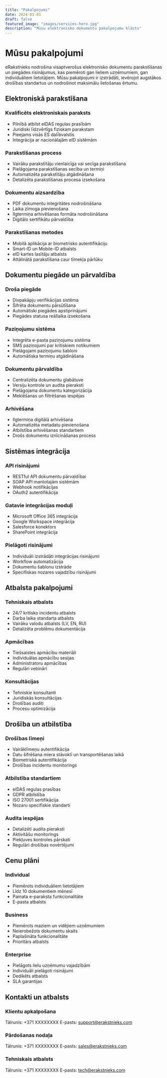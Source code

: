 ```yaml
---
title: "Pakalpojumi"
date: 2024-01-01
draft: false
featured_image: "images/services-hero.jpg"
description: "Mūsu elektronisko dokumentu pakalpojumu klāsts"
---
```


# Mūsu pakalpojumi

eRakstnieks nodrošina visaptverošus elektronisko dokumentu parakstīšanas un piegādes risinājumus, kas piemēroti gan lieliem uzņēmumiem, gan individuāliem lietotājiem. Mūsu pakalpojumi ir izstrādāti, ievērojot augstākos drošības standartus un nodrošinot maksimālu lietošanas ērtumu.

## Elektroniskā parakstīšana

### Kvalificēts elektroniskais paraksts
* Pilnībā atbilst eIDAS regulas prasībām
* Juridiski līdzvērtīgs fiziskam parakstam
* Pieejams visās ES dalībvalstīs
* Integrācija ar nacionālajām eID sistēmām

### Parakstīšanas process
* Vairāku parakstītāju vienlaicīga vai secīga parakstīšana
* Pielāgojama parakstīšanas secība un termiņi
* Automatizēta parakstītāju atgādināšana
* Detalizēta parakstīšanas procesa izsekošana

### Dokumentu aizsardzība
* PDF dokumentu integritātes nodrošināšana
* Laika zīmoga pievienošana
* Ilgtermiņa arhivēšanas formāta nodrošināšana
* Digitālo sertifikātu pārvaldība

### Parakstīšanas metodes
* Mobilā aplikācija ar biometrisko autentifikāciju
* Smart-ID un Mobile-ID atbalsts
* eID kartes lasītāju atbalsts
* Attālinātā parakstīšana caur tīmekļa pārlūku

## Dokumentu piegāde un pārvaldība

### Droša piegāde
* Divpakāpju verifikācijas sistēma
* Šifrēta dokumentu pārsūtīšana
* Automātiski piegādes apstiprinājumi
* Piegādes statusa reāllaika izsekošana

### Paziņojumu sistēma
* Integrēta e-pasta paziņojumu sistēma
* SMS paziņojumi par kritiskiem notikumiem
* Pielāgojami paziņojumu šabloni
* Automātiska termiņu atgādināšana

### Dokumentu pārvaldība
* Centralizēta dokumentu glabātuve
* Versiju kontrole un audita pieraksti
* Pielāgojama dokumentu kategorizācija
* Meklēšanas un filtrēšanas iespējas

### Arhivēšana
* Ilgtermiņa digitālā arhivēšana
* Automatizēta metadatu pievienošana
* Atbilstība arhivēšanas standartiem
* Drošs dokumentu iznīcināšanas process

## Sistēmas integrācija

### API risinājumi
* RESTful API dokumentu pārvaldībai
* SOAP API mantotajām sistēmām
* Webhook notifikācijas
* OAuth2 autentifikācija

### Gatavie integrācijas moduļi
* Microsoft Office 365 integrācija
* Google Workspace integrācija
* Salesforce konektors
* SharePoint integrācija

### Pielāgoti risinājumi
* Individuāli izstrādāti integrācijas risinājumi
* Workflow automatizācija
* Dokumentu šablonu izstrāde
* Specifiskas nozares vajadzību risinājumi

## Atbalsta pakalpojumi

### Tehniskais atbalsts
* 24/7 kritisko incidentu atbalsts
* Darba laika standarta atbalsts
* Vairāku valodu atbalsts (LV, EN, RU)
* Detalizēta problēmu dokumentācija

### Apmācības
* Tiešsaistes apmācību materiāli
* Individuālas apmācību sesijas
* Administratoru apmācības
* Regulāri vebināri

### Konsultācijas
* Tehniskie konsultanti
* Juridiskās konsultācijas
* Drošības auditi
* Procesu optimizācija

## Drošība un atbilstība

### Drošības līmeņi
* Vairāklīmeņu autentifikācija
* Datu šifrēšana miera stāvoklī un transportēšanas laikā
* Biometriskā autentifikācija
* Drošības incidentu monitorings

### Atbilstība standartiem
* eIDAS regulas prasības
* GDPR atbilstība
* ISO 27001 sertifikācija
* Nozaru specifiskie standarti

### Audita iespējas
* Detalizēti audita pieraksti
* Aktivitāšu monitorings
* Piekļuves kontroles pārskati
* Regulāri drošības novērtējumi

## Cenu plāni

### Individual
* Piemērots individuāliem lietotājiem
* Līdz 10 dokumentiem mēnesī
* Pamata e-paraksta funkcionalitāte
* E-pasta atbalsts

### Business
* Piemērots maziem un vidējiem uzņēmumiem
* Neierobežots dokumentu skaits
* Paplašināta funkcionalitāte
* Prioritārs atbalsts

### Enterprise
* Pielāgots lielu uzņēmumu vajadzībām
* Individuāli pielāgoti risinājumi
* Dedikēts atbalsts
* SLA garantijas

## Kontakti un atbalsts

### Klientu apkalpošana
Tālrunis: +371 XXXXXXXX
E-pasts: support@erakstnieks.com

### Pārdošanas nodaļa
Tālrunis: +371 XXXXXXXX
E-pasts: sales@erakstnieks.com

### Tehniskais atbalsts
Tālrunis: +371 XXXXXXXX
E-pasts: tech@erakstnieks.com